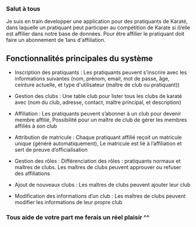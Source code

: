 ### Salut à tous

Je suis en train developper une application pour des pratiquants de Karaté, dans laquelle un pratiquant peut participer au compétition de Karate si il/elle est affilier dans notre base de données.
Pour être affilier le pratiquant doit faire un abonnement de 1ans d'affiliation.

## Fonctionnalités principales du système

- Inscription des pratiquants : Les pratiquants peuvent s'inscrire avec les informations suivantes (nom, prénom, email, mot de passe, âge, ceinture actuelle, et type d'utilisateur (maître de club ou pratiquant))

- Gestion des clubs : Une table club pour lister tous les clubs de karaté avec (nom du club, adresse, contact, maître principal, et description)

- Affiliation : Les pratiquants peuvent s’abonner à un club pour devenir membre affilié, Possibilité pour un maître de club de gérer les membres affiliés à son club

- Attribution de matricule : Chaque pratiquant affilié reçoit un matricule unique (généré automatiquement), Le matricule est lié à l’affiliation et sert de preuve d’officialisation

- Gestion des rôles : Différenciation des rôles : pratiquants normaux et maîtres de clubs. Les maîtres de clubs peuvent approuver ou refuser des affiliations

- Ajout de nouveaux clubs : Les maîtres de clubs peuvent ajouter leur club

- Modification des informations d’un club : Les maîtres de clubs peuvent modifier les informations de leur propre club


### Tous aide de votre part me ferais un réel plaisir ^^
